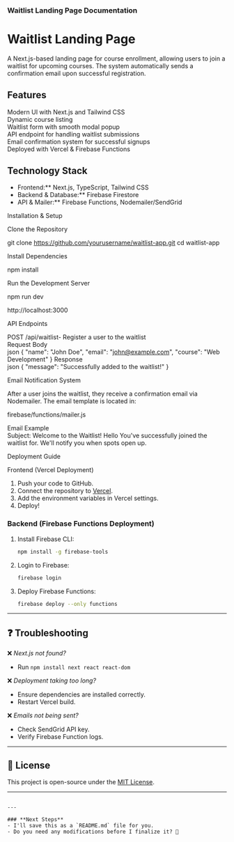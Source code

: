 
### Waitlist Landing Page Documentation

#  Waitlist Landing Page  

A Next.js-based landing page for course enrollment, allowing users to join a waitlist for upcoming courses. The system automatically sends a confirmation email upon successful registration.

## Features  

Modern UI with Next.js and Tailwind CSS  
Dynamic course listing  
Waitlist form with smooth modal popup  
API endpoint for handling waitlist submissions  
Email confirmation system for successful signups  
Deployed with Vercel & Firebase Functions  

## Technology Stack  

- Frontend:** Next.js, TypeScript, Tailwind CSS  
- Backend & Database:** Firebase Firestore  
- API & Mailer:** Firebase Functions, Nodemailer/SendGrid  

Installation & Setup  

Clone the Repository  

git clone https://github.com/yourusername/waitlist-app.git
cd waitlist-app

Install Dependencies  

npm install

Run the Development Server 

npm run dev

http://localhost:3000

API Endpoints  

POST /api/waitlist- Register a user to the waitlist  
Request Body  
json
{
  "name": "John Doe",
  "email": "john@example.com",
  "course": "Web Development"
}
 Response  
json
{
  "message": "Successfully added to the waitlist!"
}

Email Notification System  

After a user joins the waitlist, they receive a confirmation email via Nodemailer. The email template is located in:  

firebase/functions/mailer.js

Email Example  
Subject: Welcome to the Waitlist!
Hello
You've successfully joined the waitlist for. We'll notify you when spots open up.  

Deployment Guide  

Frontend (Vercel Deployment)
1. Push your code to GitHub.  
2. Connect the repository to [Vercel](https://vercel.com).  
3. Add the environment variables in Vercel settings.  
4. Deploy!

### **Backend (Firebase Functions Deployment)**
1. Install Firebase CLI:  
   ```sh
   npm install -g firebase-tools
   ```
2. Login to Firebase:  
   ```sh
   firebase login
   ```
3. Deploy Firebase Functions:  
   ```sh
   firebase deploy --only functions
   ```

---

## ❓ Troubleshooting  

❌ *Next.js not found?*  
   - Run `npm install next react react-dom`  

❌ *Deployment taking too long?*  
   - Ensure dependencies are installed correctly.  
   - Restart Vercel build.  

❌ *Emails not being sent?*  
   - Check SendGrid API key.  
   - Verify Firebase Function logs.  

---

## 📜 License  
This project is open-source under the [MIT License](LICENSE).

---
```

---

### **Next Steps**
- I'll save this as a `README.md` file for you.  
- Do you need any modifications before I finalize it? 🚀
